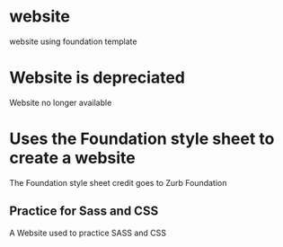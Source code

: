 # website
website using foundation template

# Website is depreciated
Website no longer available

# Uses the Foundation style sheet to create a website
The Foundation style sheet credit goes to Zurb Foundation

## Practice for Sass and CSS
A Website used to practice SASS and CSS
